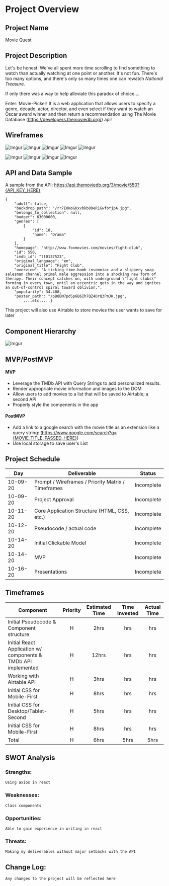 # Project Overview

## Project Name

Movie Quest

## Project Description

Let's be honest: We've all spent more time scrolling to find something to watch than actually watching at one point or another. It's not fun. There's too many options, and there's only so many times one can rewatch *National Treasure.*  

If only there was a way to help alleviate this paradox of choice....

Enter: Movie-Picker! It is a web application that allows users to specify a genre, decade, actor, director, and even select if they want to watch an Oscar award winner and then return a recommendation using The Movie Database (https://developers.themoviedb.org/) api!


## Wireframes

![Imgur](https://i.imgur.com/PAmvMgT.png)
![Imgur](https://i.imgur.com/hSAyMXR.png)
![Imgur](https://i.imgur.com/JHWz7ua.png)
![Imgur](https://i.imgur.com/JHWz7ua.png)
![Imgur](https://i.imgur.com/qKlNDrd.png)


![Imgur](https://i.imgur.com/PjynNL5.png)
![Imgur](https://i.imgur.com/HU972q9.png)
![Imgur](https://i.imgur.com/jPtN8Yf.png)
![Imgur](https://i.imgur.com/Dg5ADYL.png)

## API and Data Sample

A sample from the API: https://api.themoviedb.org/3/movie/550?{API_KEY_HERE}
```
{
    "adult": false,
    "backdrop_path": "/rr7E0NoGKxvbkb89eR1GwfoYjpA.jpg",
    "belongs_to_collection": null,
    "budget": 63000000,
    "genres": [
        {
            "id": 18,
            "name": "Drama"
        }
    ],
    "homepage": "http://www.foxmovies.com/movies/fight-club",
    "id": 550,
    "imdb_id": "tt0137523",
    "original_language": "en",
    "original_title": "Fight Club",
    "overview": "A ticking-time-bomb insomniac and a slippery soap salesman channel primal male aggression into a shocking new form of therapy. Their concept catches on, with underground \"fight clubs\" forming in every town, until an eccentric gets in the way and ignites an out-of-control spiral toward oblivion.",
    "popularity": 34.408,
    "poster_path": "/pB8BM7pdSp6B6Ih7QZ4DrQ3PmJK.jpg",
        ....etc.....}
```

This project will also use Airtable to store movies the user wants to save for later

## Component Hierarchy
![Imgur](https://i.imgur.com/EYCoSkD.png)

## MVP/PostMVP

#### MVP 

- Leverage the TMDb API with Query Strings to add personalized results.
- Render appropriate movie information and images to the DOM
- Allow users to add movies to a list that will be saved to Airtable; a second API
- Properly style the compenents in the app

#### PostMVP  

- Add a link to a google search with the movie title as an extension like a query string: (https://www.google.com/search?q={MOVIE_TITLE_PASSED_HERE})
- Use local storage to save user's List

## Project Schedule

|  Day | Deliverable | Status
|---|---| ---|
|10-09-20| Prompt / Wireframes / Priority Matrix / Timeframes | Incomplete
|10-09-20| Project Approval | Incomplete
|10-11-20| Core Application Structure (HTML, CSS, etc.) | Incomplete
|10-12-20| Pseudocode / actual code | Incomplete
|10-14-20| Initial Clickable Model  | Incomplete
|10-14-20| MVP | Incomplete
|10-16-20| Presentations | Incomplete

## Timeframes

| Component | Priority | Estimated Time | Time Invested | Actual Time |
| --- | :---: |  :---: | :---: | :---: |
| Initial Pseudocode & Component structure| H | 2hrs| hrs | hrs |
| Initial React Application w/ components & TMDb API implemented| H | 12hrs| hrs | hrs |
| Working with Airtable API | H | 3hrs| hrs | hrs |
| Initial CSS for Mobile-First | H | 8hrs| hrs | hrs |
| Initial CSS for Desktop/Tablet-Second | H | 5hrs| hrs | hrs |
| Initial CSS for Mobile-First | H | 8hrs| hrs | hrs |
| Total | H | 6hrs| 5hrs | 5hrs |

## SWOT Analysis

### Strengths:
    Using axios in react
### Weaknesses:
    Class components
### Opportunities:
    Able to gain experience in writing in react
### Threats:
    Making my deliverables without major setbacks with the API

## Change Log:

    Any changes to the project will be reflected here
